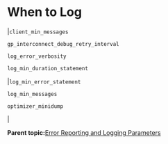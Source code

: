# When to Log 

|`client_min_messages`

 `gp_interconnect_debug_retry_interval`

 `log_error_verbosity`

`log_min_duration_statement`

|`log_min_error_statement`

 `log_min_messages`

 `optimizer_minidump`

|

**Parent topic:**[Error Reporting and Logging Parameters](../topics/g-error-reporting-and-logging-parameters.html)

